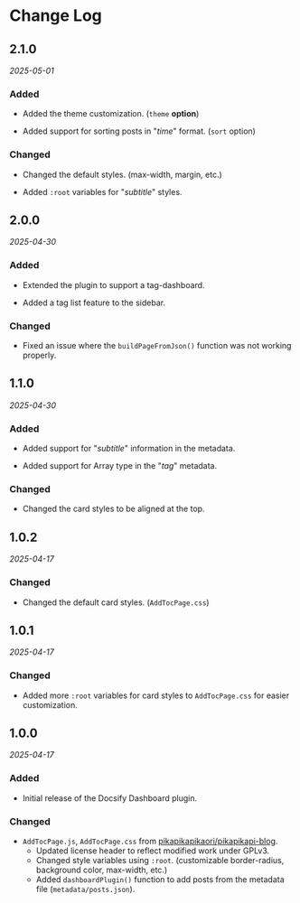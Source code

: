 # Change Log

## 2.1.0

_2025-05-01_

### Added

- Added the theme customization. (`theme` **option**)

- Added support for sorting posts in "*time*" format. (`sort` option)

### Changed

- Changed the default styles. (max-width, margin, etc.)

- Added `:root` variables for "*subtitle*" styles.

## 2.0.0

_2025-04-30_

### Added

- Extended the plugin to support a tag-dashboard.

- Added a tag list feature to the sidebar.

### Changed

- Fixed an issue where the `buildPageFromJson()` function was not working properly.

## 1.1.0

_2025-04-30_

### Added

- Added support for "*subtitle*" information in the metadata.

- Added support for Array type in the "*tag*" metadata.

### Changed

- Changed the card styles to be aligned at the top.

## 1.0.2

_2025-04-17_

### Changed

- Changed the default card styles. (`AddTocPage.css`)

## 1.0.1

_2025-04-17_

### Changed

- Added more `:root` variables for card styles to `AddTocPage.css` for easier customization.

## 1.0.0

_2025-04-17_

### Added

- Initial release of the Docsify Dashboard plugin.

### Changed
- `AddTocPage.js`, `AddTocPage.css` from [pikapikapikaori/pikapikapi-blog](https://github.com/pikapikapikaori/pikapikapi-blog).
  - Updated license header to reflect modified work under GPLv3.
  - Changed style variables using `:root`. (customizable border-radius, background color, max-width, etc.)
  - Added `dashboardPlugin()` function to add posts from the metadata file (`metadata/posts.json`).